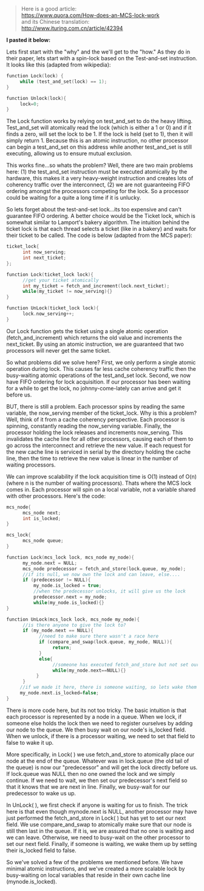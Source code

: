 
> Here is a good article:  
https://www.quora.com/How-does-an-MCS-lock-work  
and its Chinese translation:  
http://www.ituring.com.cn/article/42394  

**I pasted it below:**

Lets first start with the "why" and the we'll get to the "how." As they do in their paper, lets start with a spin-lock based on the Test-and-set instruction. It looks like this (adapted from wikipedia):

```c
function Lock(lock) { 
     while (test_and_set(lock) == 1); 
}

function Unlock(lock){
     lock=0;
}
```

The Lock function works by relying on test_and_set to do the heavy lifting. Test_and_set will atomically read the lock (which is either a 1 or 0) and if it finds a zero, will set the lock to be 1. If the lock is held (set to 1), then it will simply return 1. Because this is an atomic instruction, no other processor can begin a test_and_set on this address while another test_and_set is still executing, allowing us to ensure mutual exclusion.

This works fine...so whats the problem? Well, there are two main problems here: (1) the test_and_set instruction must be executed atomically by the hardware, this makes it a very heavy-weight instruction and creates lots of coherency traffic over the interconnect, (2) we are not guaranteeing FIFO ordering amongst the processors competing for the lock. So a processor could be waiting for a quite a long time if it is unlucky.

So lets forget about the test-and-set lock...its too expensive and can't guarantee FIFO ordering. A better choice would be the Ticket lock, which is somewhat similar to  Lamport's bakery algorithm. The intuition behind the ticket lock is that each thread selects a ticket (like in a bakery) and waits for their ticket to be called. The code is below (adapted from the MCS paper):

```c
ticket_lock{
      int now_serving;
      int next_ticket;
};

function Lock(ticket_lock lock){
      //get your ticket atomically
      int my_ticket = fetch_and_increment(lock.next_ticket);
      while(my_ticket != now_serving){}
}

function UnLock(ticket_lock lock){
      lock.now_serving++;
}
```

Our Lock function gets the ticket using a single atomic operation (fetch_and_increment) which returns the old value and increments the next_ticket. By using an atomic instruction, we are guaranteed that two processors will never get the same ticket.

So what problems did we solve here? First, we only perform a single atomic operation during lock. This causes far less cache coherency traffic then the busy-waiting atomic operations of the test_and_set lock. Second, we now have FIFO ordering for lock acquisition. If our processor has been waiting for a while to get the lock, no johnny-come-lately can arrive and get it before us. 

BUT, there is still a problem. Each processor spins by reading the same variable, the now_serving member of the ticket_lock. Why is this a problem? Well, think of it from a cache coherency perspective. Each processor is spinning, constantly reading the now_serving variable. Finally, the processor holding the lock releases and increments now_serving. This invalidates the cache line for all other processors, causing each of them to go across the interconnect and retrieve the new value. If each request for the new cache line is serviced in serial by the directory holding the cache line, then the time to retrieve the new value is linear in the number of waiting processors.

We can improve scalability if the lock acquisition time is O(1) instead of O(n) (where n is the number of waiting processors). Thats where the MCS lock comes in. Each processor will spin on a local variable, not a variable shared with other processors. Here's the code:

```c
mcs_node{
      mcs_node next;
      int is_locked;
}

mcs_lock{ 
      mcs_node queue;
}

function Lock(mcs_lock lock, mcs_node my_node){
      my_node.next = NULL;
      mcs_node predecessor = fetch_and_store(lock.queue, my_node);
      //if its null, we now own the lock and can leave, else....
      if (predecessor != NULL){
          my_node.is_locked = true;
          //when the predecessor unlocks, it will give us the lock
          predecessor.next = my_node; 
          while(my_node.is_locked){}
}

function UnLock(mcs_lock lock, mcs_node my_node){
      //is there anyone to give the lock to?
      if (my_node.next == NULL){
            //need to make sure there wasn't a race here
            if (compare_and_swap(lock.queue, my_node, NULL)){
                 return;
            }
            else{
                 //someone has executed fetch_and_store but not set our next field
                 while(my_node.next==NULL){}
           } 
      }
     //if we made it here, there is someone waiting, so lets wake them up
     my_node.next.is_locked=false;
}
```

There is more code here, but its not too tricky. The basic intuition is that each processor is represented by a node in a queue. When we lock, if someone else holds the lock then we need to register ourselves by adding our node to the queue. We then busy wait on our node's is_locked field. When we unlock, if there is a processor waiting, we need to set that field to false to wake it up. 

More specifically, in Lock( ) we use fetch_and_store to atomically place our node at the end of the queue. Whatever was in lock.queue (the old tail of the queue) is now our "predecessor" and will get the lock directly before us. If lock.queue was NULL then no one owned the lock and we simply continue. If we need to wait, we then set our predecessor's next field so that it knows that we are next in line. Finally, we busy-wait for our predecessor to wake us up.

In UnLock( ), we first check if anyone is waiting for us to finish. The trick here is that even though mynode.next is NULL, another processor may have just performed the fetch_and_store in Lock( ) but has yet to set our next field. We use compare_and_swap to atomically make sure that our node is still then last in the queue. If it is, we are assured that no one is waiting and we can leave. Otherwise, we need to busy-wait on the other processor to set our next field. Finally, if someone is waiting, we wake them up by setting their is_locked field to false. 

So we've solved a few of the problems we mentioned before. We have minimal atomic instructions, and we've created a more scalable lock by busy-waiting on local variables that reside in their own cache line (mynode.is_locked).